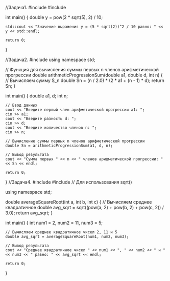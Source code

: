 //Задача1.
#include <iostream>
#include <cmath>

int main() {
    double y = pow(2 * sqrt(5), 2) / 10;

    std::cout << "Значение выражения y = (5 * sqrt(2))^2 / 10 равно: " << y << std::endl;

    return 0;
}

//Задача2.
#include <iostream>
using namespace std;

// Функция для вычисления суммы первых n членов арифметической прогрессии
double arithmeticProgressionSum(double a1, double d, int n) {
    // Вычисляем сумму S_n
    double Sn = (n / 2.0) * (2 * a1 + (n - 1) * d);
    return Sn;
}

int main() {
    double a1, d;
    int n;

    // Ввод данных
    cout << "Введите первый член арифметической прогрессии a1: ";
    cin >> a1;
    cout << "Введите разность d: ";
    cin >> d;
    cout << "Введите количество членов n: ";
    cin >> n;

    // Вычисление суммы первых n членов арифметической прогрессии
    double Sn = arithmeticProgressionSum(a1, d, n);

    // Вывод результата
    cout << "Сумма первых " << n << " членов арифметической прогрессии: " << Sn << endl;

    return 0;
}
//Задача4.
#include <iostream>
#include <cmath> // Для использования sqrt()

using namespace std;

double averageSquareRoot(int a, int b, int c) {
    // Вычисляем среднее квадратичное
    double avg_sqrt = sqrt((pow(a, 2) + pow(b, 2) + pow(c, 2)) / 3.0);
    return avg_sqrt;
}

int main() {
    int num1 = 2, num2 = 11, num3 = 5;

    // Вычисляем среднее квадратичное чисел 2, 11 и 5
    double avg_sqrt = averageSquareRoot(num1, num2, num3);

    // Вывод результата
    cout << "Среднее квадратичное чисел " << num1 << ", " << num2 << " и " << num3 << " равно: " << avg_sqrt << endl;

    return 0;
}
